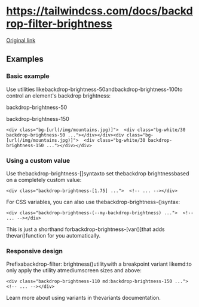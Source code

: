 # https://tailwindcss.com/docs/backdrop-filter-brightness

[Original link](https://tailwindcss.com/docs/backdrop-filter-brightness)

## Examples

### Basic example

Use utilities likebackdrop-brightness-50andbackdrop-brightness-100to control an element's backdrop brightness:

backdrop-brightness-50

backdrop-brightness-150

```
<div class="bg-[url(/img/mountains.jpg)]">  <div class="bg-white/30 backdrop-brightness-50 ..."></div></div><div class="bg-[url(/img/mountains.jpg)]">  <div class="bg-white/30 backdrop-brightness-150 ..."></div></div>
```

### Using a custom value

Use thebackdrop-brightness-[<value>]syntaxto set thebackdrop brightnessbased on a completely custom value:

```
<div class="backdrop-brightness-[1.75] ...">  <!-- ... --></div>
```

For CSS variables, you can also use thebackdrop-brightness-(<custom-property>)syntax:

```
<div class="backdrop-brightness-(--my-backdrop-brightness) ...">  <!-- ... --></div>
```

This is just a shorthand forbackdrop-brightness-[var(<custom-property>)]that adds thevar()function for you automatically.

### Responsive design

Prefixabackdrop-filter: brightness()utilitywith a breakpoint variant likemd:to only apply the utility atmediumscreen sizes and above:

```
<div class="backdrop-brightness-110 md:backdrop-brightness-150 ...">  <!-- ... --></div>
```

Learn more about using variants in thevariants documentation.
